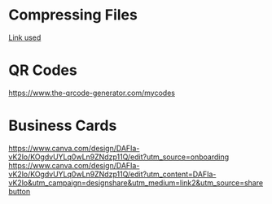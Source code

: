 # Compressing Files
[Link used](https://www.compress2go.com/compress-to-jpg)

# QR Codes
https://www.the-qrcode-generator.com/mycodes

# Business Cards
https://www.canva.com/design/DAFIa-vK2lo/KOgdvUYLq0wLn9ZNdzp11Q/edit?utm_source=onboarding
https://www.canva.com/design/DAFIa-vK2lo/KOgdvUYLq0wLn9ZNdzp11Q/edit?utm_content=DAFIa-vK2lo&utm_campaign=designshare&utm_medium=link2&utm_source=sharebutton
